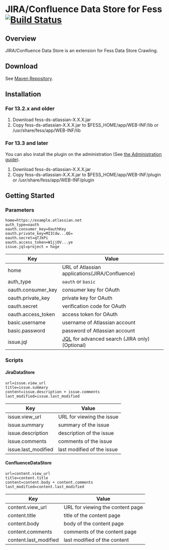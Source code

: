 JIRA/Confluence Data Store for Fess [![Build Status](https://travis-ci.org/codelibs/fess-ds-atlassian.svg?branch=master)](https://travis-ci.org/codelibs/fess-ds-atlassian)
==========================

## Overview

JIRA/Confluence Data Store is an extension for Fess Data Store Crawling.

## Download

See [Maven Repository](http://central.maven.org/maven2/org/codelibs/fess/fess-ds-atlassian/).

## Installation

### For 13.2.x and older

1. Download fess-ds-atlassian-X.X.X.jar
2. Copy fess-ds-atlassian-X.X.X.jar to $FESS\_HOME/app/WEB-INF/lib or /usr/share/fess/app/WEB-INF/lib

### For 13.3 and later

You can also install the plugin on the administration (See [the Administration guide](https://fess.codelibs.org/13.3/admin/plugin-guide.html)).

1. Download fess-ds-atlassian-X.X.X.jar
2. Copy fess-ds-atlassian-X.X.X.jar to $FESS\_HOME/app/WEB-INF/plugin or /usr/share/fess/app/WEB-INF/plugin

## Getting Started

### Parameters

```
home=https://example.atlassian.net
auth_type=oauth
oauth.consumer_key=OauthKey
oauth.private_key=MIICdw...QE=
oauth.secret=qTJkPi
oauth.access_token=W1jjOV...ye
issue.jql=project = hoge
```

| Key | Value |
| --- | --- |
| home | URL of Atlassian applications(JIRA/Confluence) |
| auth_type | `oauth` or `basic` |
| oauth.consumer\_key | consumer key for OAuth |
| oauth.private\_key | private key for OAuth |
| oauth.secret | verification code for OAuth |
| oauth.access\_token | access token for OAuth |
| basic.username | username of Atlassian account |
| basic.password | password of Atlassian account |
| issue.jql | [JQL](https://confluence.atlassian.com/jirasoftwarecloud/advanced-searching-764478330.html) for advanced search (JIRA only) (Optional) |

### Scripts

#### JiraDataStore

```
url=issue.view_url
title=issue.summary
content=issue.description + issue.comments
last_modified=issue.last_modified
```

| Key | Value |
| --- | --- |
| issue.view\_url | URL for viewing the issue |
| issue.summary | summary of the issue |
| issue.description | description of the issue |
| issue.comments | comments of the issue |
| issue.last\_modified | last modified of the issue |

#### ConfluenceDataStore

```
url=content.view_url
title=content.title
content=content.body + content.comments
last_modified=content.last_modified
```

| Key | Value |
| --- | --- |
| content.view\_url | URL for viewing the content page |
| content.title | title of the content page |
| content.body | body of the content page |
| content.comments | comments of the content page |
| content.last\_modified | last modified of the content |
